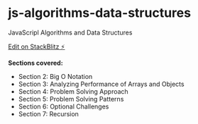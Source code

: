 # js-algorithms-data-structures

JavaScripl Algorithms and Data Structures

[Edit on StackBlitz ⚡️](https://stackblitz.com/edit/js-algorithms-data-structures)

**Sections covered:**
- Section 2: Big O Notation
- Section 3: Analyzing Performance of Arrays and Objects
- Section 4: Problem Solving Approach
- Section 5: Problem Solving Patterns
- Section 6: Optional Challenges
- Section 7: Recursion 
